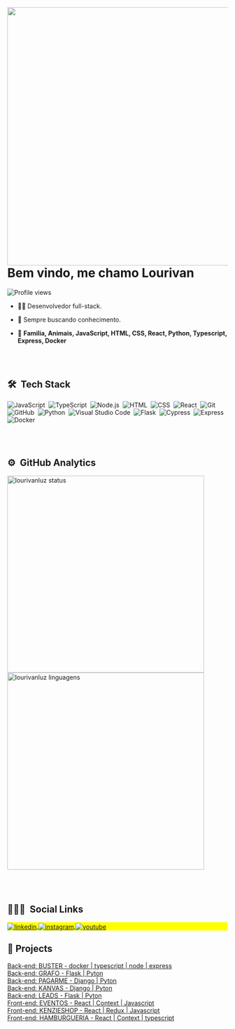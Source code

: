 <img align="right" height="590em" src="https://raw.githubusercontent.com/gist/lourivanluz/6c6ca5bba0a9e841f37d1910815c6250/raw/73aa6ba96e105930a574fe634abad936fefb539e/github_card.svg"/>
<h1 align="left">Bem vindo, me chamo Lourivan</h1>
<p align="left"> <img src="https://komarev.com/ghpvc/?username=lourivanluz&color=yellow" alt="Profile views" /> </p>

- 👨‍💻 Desenvolvedor full-stack. 

- 🔭 Sempre buscando conhecimento.

- :blue_heart: **Familia, Animais, JavaScript, HTML, CSS, React, Python, Typescript, Express, Docker**

<br><br>

## 🛠 &nbsp;Tech Stack

![JavaScript](https://img.shields.io/badge/-JavaScript-05122A?style=flat&logo=javascript)&nbsp;
![TypeScript](https://img.shields.io/badge/-typescript-05122A?style=flat&logo=typescript)&nbsp;
![Node.js](https://img.shields.io/badge/-Node.js-05122A?style=flat&logo=node.js)&nbsp;
![HTML](https://img.shields.io/badge/-HTML-05122A?style=flat&logo=HTML5)&nbsp;
![CSS](https://img.shields.io/badge/-CSS-05122A?style=flat&logo=CSS3&logoColor=1572B6)&nbsp;
![React](https://img.shields.io/badge/-React-05122A?style=flat&logo=react)&nbsp;
![Git](https://img.shields.io/badge/-Git-05122A?style=flat&logo=git)&nbsp;
![GitHub](https://img.shields.io/badge/-GitHub-05122A?style=flat&logo=github)&nbsp;
![Python](https://img.shields.io/badge/-python-05122A?style=flat&logo=python)&nbsp;
![Visual Studio Code](https://img.shields.io/badge/-Visual%20Studio%20Code-05122A?style=flat&logo=visual-studio-code&logoColor=007ACC)&nbsp;
![Flask](https://img.shields.io/badge/-flask-05122A?style=flat&logo=flask)&nbsp;
![Cypress](https://img.shields.io/badge/-cypress-05122A?style=flat&logo=cypress)&nbsp;
![Express](https://img.shields.io/badge/-express-05122A?style=flat&logo=express)&nbsp;
![Docker](https://img.shields.io/badge/-docker-05122A?style=flat&logo=docker)&nbsp;


<br><br>

## ⚙️ &nbsp;GitHub Analytics

<p align="left">
<img width="450em" src="https://github-readme-stats.vercel.app/api?username=lourivanluz&show_icons=true&theme=vision-friendly-dark" alt="lourivanluz status"/>
<img width="450em" src="https://github-readme-stats.vercel.app/api/top-langs/?username=lourivanluz&layout=compact&theme=vision-friendly-dark" alt="lourivanluz linguagens"/>
</p>

<br><br>

## 👨🏽‍🦲 &nbsp;Social Links

<p align="left" style="background:yellow">
  
<a href="https://linkedin.com/in/lourivanluz" target="_blank">
  <img align="center" src="https://img.shields.io/badge/-lourivanluz-05122A?style=flat&logo=linkedin" alt="linkedin"/>
</a>
<a href="https://instagram.com/lourivanluz" target="_blank">
 <img align="center" src="https://img.shields.io/badge/-lourivanluz-05122A?style=flat&logo=instagram" alt="instagram"/>
</a>
<a href="https://facebook.com/lourivanluz" target="_blank">
 <img align="center" src="https://img.shields.io/badge/-lourivanluz-05122A?style=flat&logo=facebook" alt="youtube"/>
</a>
</p>

## 📐&nbsp;Projects
[Back-end: BUSTER - docker | typescript | node | express](https://github.com/Kenzie-Academy-Brasil-Developers/q4-sprint2-kenzie-buster-lourivanluz)</br>
[Back-end: GRAFO - Flask | Pyton](https://github.com/lourivanluz/Grafo)</br>
[Back-end: PAGARME - Django | Pyton](https://github.com/Kenzie-Academy-Brasil-Developers/q4-sprint4-pagarme-lourivanluz)</br>
[Back-end: KANVAS - Django | Pyton](https://github.com/Kenzie-Academy-Brasil-Developers/q4-sprint4-kanvas-lourivanluz)</br>
[Back-end: LEADS - Flask | Pyton](https://github.com/Kenzie-Academy-Brasil-Developers/q3-sprint5-leads-lourivanluz)</br>
[Front-end: EVENTOS - React | Context | Javascript](https://github.com/lourivanluz/react-entrega-s3-administracao-de-eventos-lourivanluz)</br>
[Front-end: KENZIESHOP - React | Redux | Javascript](https://github.com/Kenzie-Academy-Brasil-Developers/react-entrega-s3-kenzieshop-lourivanluz)</br>
[Front-end: HAMBURGUERIA - React | Context | typescript](https://github.com/Kenzie-Academy-Brasil-Developers/react-entrega-s5-hamburgueria-2-0-com-typescript-json-server-lourivanluz)

